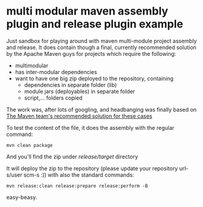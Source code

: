 multi modular maven assembly plugin and release plugin example
==============

Just sandbox for playing around with maven multi-module project assembly and release.
It does contain though a final, currently recommended solution by the Apache Maven guys for projects which require the following:

* multimodular
* has inter-modular dependencies
* want to have one big zip deployed to the repository, containing
  * dependencies in separate folder (lib) 
  * module jars (deployables) in separate folder
  * script,... folders copied

The work was, after lots of googling, and headbanging was finally based on [The Maven team's recommended solution for these cases](http://maven.apache.org/plugins/maven-assembly-plugin/examples/multimodule/module-binary-inclusion-simple.html)

To test the content of the file, it does the assembly with the regular command: 

    mvn clean package

And you'll find the zip under _release/target_ directory

It will deploy the zip to the repository (please update your repository url-s/user scm-s :)) with also the standard commands:

    mvn release:clean release:prepare release:perform -B

easy-beasy.
